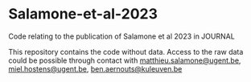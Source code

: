 # Salamone-et-al-2023
Code relating to the publication of Salamone et al 2023 in JOURNAL

This repository contains the code without data. 
Access to the raw data could be possible through contact with matthieu.salamone@ugent.be, miel.hostens@ugent.be, ben.aernouts@kuleuven.be
